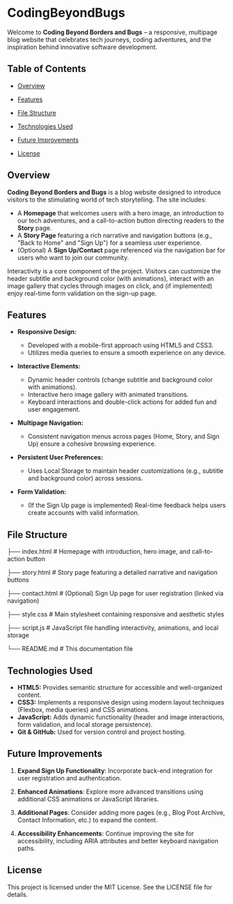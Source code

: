 
# CodingBeyondBugs

Welcome to **Coding Beyond Borders and Bugs** – a responsive, multipage blog website that celebrates tech journeys, coding adventures, and the inspiration behind innovative software development.

## Table of Contents

- [Overview](#overview)
- [Features](#features)
- [File Structure](#file-structure)
- [Technologies Used](#technologies-used)

- [Future Improvements](#future-improvements)
- [License](#license)

## Overview

**Coding Beyond Borders and Bugs** is a blog website designed to introduce visitors to the stimulating world of tech storytelling. The site includes:
- A **Homepage** that welcomes users with a hero image, an introduction to our tech adventures, and a call-to-action button directing readers to the **Story** page.
- A **Story Page** featuring a rich narrative and navigation buttons (e.g., "Back to Home" and "Sign Up") for a seamless user experience.
- (Optional) A **Sign Up/Contact** page referenced via the navigation bar for users who want to join our community.

Interactivity is a core component of the project. Visitors can customize the header subtitle and background color (with animations), interact with an image gallery that cycles through images on click, and (if implemented) enjoy real-time form validation on the sign-up page.

## Features

- **Responsive Design:**  
  - Developed with a mobile-first approach using HTML5 and CSS3.
  - Utilizes media queries to ensure a smooth experience on any device.

- **Interactive Elements:**  
  - Dynamic header controls (change subtitle and background color with animations).
  - Interactive hero image gallery with animated transitions.
  - Keyboard interactions and double-click actions for added fun and user engagement.

- **Multipage Navigation:**  
  - Consistent navigation menus across pages (Home, Story, and Sign Up) ensure a cohesive browsing experience.

- **Persistent User Preferences:**  
  - Uses Local Storage to maintain header customizations (e.g., subtitle and background color) across sessions.

- **Form Validation:**  
  - (If the Sign Up page is implemented) Real-time feedback helps users create accounts with valid information.

## File Structure

├── index.html # Homepage with introduction, hero image, and call-to-action button

├── story.html # Story page featuring a detailed narrative and navigation buttons

├── contact.html # (Optional) Sign Up page for user registration (linked via navigation)

├── style.css # Main stylesheet containing responsive and aesthetic styles

├── script.js # JavaScript file handling interactivity, animations, and local storage

└── README.md # This documentation file


## Technologies Used

- **HTML5:** Provides semantic structure for accessible and well-organized content.
- **CSS3:** Implements a responsive design using modern layout techniques (Flexbox, media queries) and CSS animations.
- **JavaScript:** Adds dynamic functionality (header and image interactions, form validation, and local storage persistence).
- **Git & GitHub:** Used for version control and project hosting.
  

## Future Improvements

1. **Expand Sign Up Functionality**: Incorporate back-end integration for user registration and authentication.

2. **Enhanced Animations**: Explore more advanced transitions using additional CSS animations or JavaScript libraries.

3. **Additional Pages**: Consider adding more pages (e.g., Blog Post Archive, Contact Information, etc.) to expand the content.

4. **Accessibility Enhancements**: Continue improving the site for accessibility, including ARIA attributes and better keyboard navigation paths.

## License
This project is licensed under the MIT License. See the LICENSE file for details.
